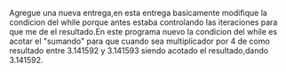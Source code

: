 Agregue una nueva entrega,en esta entrega basicamente modifique la condicion del while porque antes estaba controlando las iteraciones para que me de el resultado.En este programa nuevo la condicion del while es acotar el "sumando" para que cuando sea multiplicador por 4 de como resultado entre 3.141592 y 3.141593 siendo acotado el resultado,dando 3.141592.
